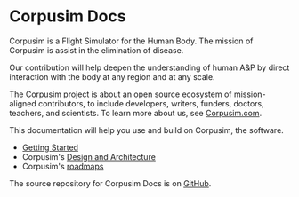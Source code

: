 # Corpusim Docs

Corpusim is a Flight Simulator for the Human Body. The mission of Corpusim is assist in the elimination of disease. 

Our contribution will help deepen the understanding of human A&P by direct interaction with the body at any region and at any scale.

The Corpusim project is about an open source ecosystem of mission-aligned contributors, to include developers, writers, funders, doctors, teachers, and scientists. To learn more about us, see [Corpusim.com](https://corpusim.com).

This documentation will help you use and build on Corpusim, the software. 

- [Getting Started](getting_started.md)
- Corpusim's [Design and Architecture](developer_guide/design_and_architecture.md)
- Corpusim's [roadmaps](roadmaps.md)



The source repository for Corpusim Docs is on [GitHub](https://github.com/Corpusim/corpusim-docs).

